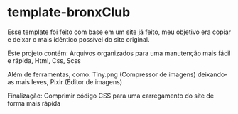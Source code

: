# template-bronxClub
 Esse template foi feito com base em um site já feito, meu objetivo era copiar e deixar o mais idêntico possível do site original.
 
 Este projeto contém: Arquivos organizados para uma manutenção mais fácil e rápida, Html, Css, Scss
 
 Além de ferramentas, como: Tiny.png (Compressor de imagens) deixando-as mais leves, Pixlr (Editor de imagens)
 
 Finalização: Comprimir código CSS para uma carregamento do site de forma mais rápida
